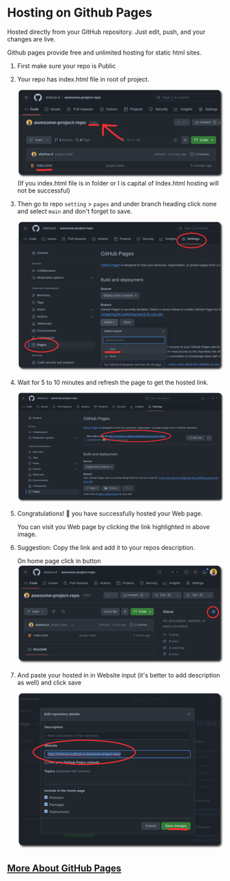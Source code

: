 # Hosting on Github Pages

Hosted directly from your GitHub repository. Just edit, push, and your changes are live.

Github pages provide free and unlimited hosting for static html sites.

1. First make sure your repo is Public

1. Your repo has index.html file in root of project.

   ![Repo structure](./images/repo-face.png)
   (If you index.html file is in folder or I is capital of Index.html hosting will not be successful)

1. Then go to repo `setting` > `pages` and under branch heading click none and select `main` and don't forget to save.

   ![pages setting](./images/repo-setting-pages.png)

1. Wait for 5 to 10 minutes and refresh the page to get the hosted link.

   ![hosted-link](./images/hosted-link.png)

1. Congratulations! 🎉 you have successfully hosted your Web page.

   You can visit you Web page by clicking the link highlighted in above image.

1. Suggestion: Copy the link and add it to your repos description.

   On home page click in button
   ![repo about](./images/repo-about.png)

1. And paste your hosted in in Website input (it's better to add description as well) and click save

   ![repo description](./images/repo-description.png)

## [More About GitHub Pages](https://docs.github.com/en/pages/getting-started-with-github-pages/about-github-pages)
